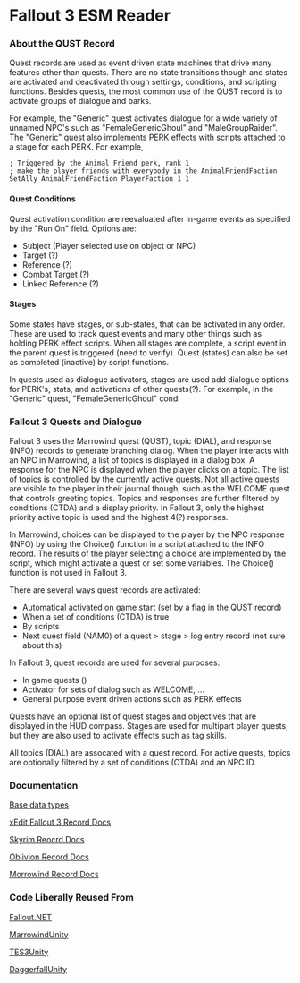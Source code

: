 # Fallout 3 ESM Reader

### About the QUST Record

Quest records are used as event driven state machines that drive many features other than quests. There are no state transitions though and states are activated and deactivated through settings, conditions, and scripting functions. Besides quests, the most common use of the QUST record is to activate groups of dialogue and barks. 

For example, the "Generic" quest activates dialogue for a wide variety of unnamed NPC's such as "FemaleGenericGhoul" and "MaleGroupRaider". The "Generic" quest also implements PERK effects with scripts attached to a stage for each PERK. For example,
```
; Triggered by the Animal Friend perk, rank 1
; make the player friends with everybody in the AnimalFriendFaction
SetAlly AnimalFriendFaction PlayerFaction 1 1
```
#### Quest Conditions

Quest activation condition are reevaluated after in-game events as specified by the "Run On" field. Options are:
- Subject (Player selected use on object or NPC)
- Target (?)
- Reference (?)
- Combat Target (?)
- Linked Reference (?)
#### Stages

Some states have stages, or sub-states, that can be activated in any order. These are used to track quest events and many other things such as holding PERK effect scripts. When all stages are complete, a script event in the parent quest is triggered (need to verify). Quest (states) can also be set as completed (inactive) by script functions.

In quests used as dialogue activators, stages are used add dialogue options for PERK's, stats, and activations of other quests(?). For example, in the "Generic" quest, "FemaleGenericGhoul" condi

### Fallout 3 Quests and Dialogue

Fallout 3 uses the Marrowind quest (QUST), topic (DIAL), and response (INFO) records to generate branching dialog. When the player interacts with an NPC in Marrowind, a list of topics is displayed in a dialog box. A response for the NPC is displayed when the player clicks on a topic. The list of topics is controlled by the currently active quests. Not all active quests are visible to the player in their journal though, such as the WELCOME quest that controls greeting topics. Topics and responses are further filtered by conditions (CTDA) and a display priority. In Fallout 3, only the highest priority active topic is used and the highest 4(?) responses. 

In Marrowind, choices can be displayed to the player by the NPC response (INFO) by using the Choice() function in a script attached to the INFO record. The results of the player selecting a choice are implemented by the script, which might activate a quest or set some variables. The Choice() function is not used in Fallout 3.

There are several ways quest records are activated:

- Automatical activated on game start (set by a flag in the QUST record)
- When a set of conditions (CTDA) is true
- By scripts
- Next quest field (NAM0) of a quest > stage > log entry record (not sure about this)

In Fallout 3, quest records are used for several purposes:

- In game quests ()
- Activator for sets of dialog such as WELCOME, ...
- General purpose event driven actions such as PERK effects 

Quests have an optional list of quest stages and objectives that are displayed in the HUD compass. Stages are used for multipart player quests, but they are also used to activate effects such as tag skills.

All topics (DIAL) are assocated with a quest record. For active quests, topics are optionally filtered by a set of conditions (CTDA) and an NPC ID.

### Documentation

[Base data types](https://en.uesp.net/wiki/Skyrim_Mod:File_Format_Conventions)

[xEdit Fallout 3 Record Docs](https://tes5edit.github.io/fopdoc/Fallout3/Records.html)

[Skyrim Reocrd Docs](https://en.uesp.net/wiki/Skyrim_Mod:File_Format_Conventions)

[Oblivion Record Docs](https://en.uesp.net/wiki/Oblivion_Mod:Mod_File_Format)

[Morrowind Record Docs](https://en.uesp.net/wiki/Morrowind_Mod:Mod_File_Format)

### Code Liberally Reused From

[Fallout.NET](https://github.com/CaptainSaveACode/Fallout.NET)

[MarrowindUnity](https://github.com/arycama/MorrowindUnity)

[TES3Unity](https://github.com/demonixis/TES3Unity)

[DaggerfallUnity](https://github.com/Interkarma/daggerfall-unity)


